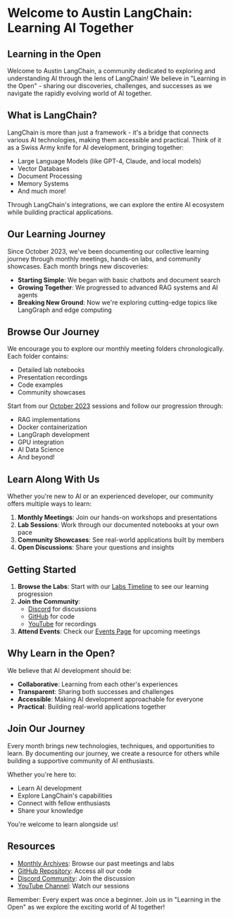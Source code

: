 # Welcome to Austin LangChain: Learning AI Together

## Learning in the Open

Welcome to Austin LangChain, a community dedicated to exploring and understanding AI through the lens of LangChain! We believe in "Learning in the Open" - sharing our discoveries, challenges, and successes as we navigate the rapidly evolving world of AI together.

## What is LangChain?

LangChain is more than just a framework - it's a bridge that connects various AI technologies, making them accessible and practical. Think of it as a Swiss Army knife for AI development, bringing together:

- Large Language Models (like GPT-4, Claude, and local models)
- Vector Databases
- Document Processing
- Memory Systems
- And much more!

Through LangChain's integrations, we can explore the entire AI ecosystem while building practical applications.

## Our Learning Journey

Since October 2023, we've been documenting our collective learning journey through monthly meetings, hands-on labs, and community showcases. Each month brings new discoveries:

- **Starting Simple**: We began with basic chatbots and document search
- **Growing Together**: We progressed to advanced RAG systems and AI agents
- **Breaking New Ground**: Now we're exploring cutting-edge topics like LangGraph and edge computing

## Browse Our Journey

We encourage you to explore our monthly meeting folders chronologically. Each folder contains:
- Detailed lab notebooks
- Presentation recordings
- Code examples
- Community showcases

Start from our [October 2023](/docs/oct-2023) sessions and follow our progression through:
- RAG implementations
- Docker containerization
- LangGraph development
- GPU integration
- AI Data Science
- And beyond!

## Learn Along With Us

Whether you're new to AI or an experienced developer, our community offers multiple ways to learn:

1. **Monthly Meetings**: Join our hands-on workshops and presentations
2. **Lab Sessions**: Work through our documented notebooks at your own pace
3. **Community Showcases**: See real-world applications built by members
4. **Open Discussions**: Share your questions and insights

## Getting Started

1. **Browse the Labs**: Start with our [Labs Timeline](/labs_by_month) to see our learning progression
2. **Join the Community**: 
   - [Discord](https://discord.gg/JzWgadPFQd) for discussions
   - [GitHub](https://github.com/aimug-org/austin_langchain) for code
   - [YouTube](https://www.youtube.com/@AustinLangChain) for recordings
3. **Attend Events**: Check our [Events Page](/events) for upcoming meetings

## Why Learn in the Open?

We believe that AI development should be:
- **Collaborative**: Learning from each other's experiences
- **Transparent**: Sharing both successes and challenges
- **Accessible**: Making AI development approachable for everyone
- **Practical**: Building real-world applications together

## Join Our Journey

Every month brings new technologies, techniques, and opportunities to learn. By documenting our journey, we create a resource for others while building a supportive community of AI enthusiasts.

Whether you're here to:
- Learn AI development
- Explore LangChain's capabilities
- Connect with fellow enthusiasts
- Share your knowledge

You're welcome to learn alongside us!

## Resources

- [Monthly Archives](/docs): Browse our past meetings and labs
- [GitHub Repository](https://github.com/aimug-org/austin_langchain): Access all our code
- [Discord Community](https://discord.gg/JzWgadPFQd): Join the discussion
- [YouTube Channel](https://www.youtube.com/@AustinLangChain): Watch our sessions

Remember: Every expert was once a beginner. Join us in "Learning in the Open" as we explore the exciting world of AI together!
